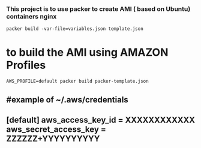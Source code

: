 
### This project is to use packer to create AMI ( based on Ubuntu) containers nginx

```packer build -var-file=variables.json template.json```


# to build the AMI using AMAZON Profiles 

```AWS_PROFILE=default packer build packer-template.json```

#example of ~/.aws/credentials 
------------------------------
[default]
aws_access_key_id = XXXXXXXXXXXX
aws_secret_access_key = ZZZZZZ+YYYYYYYYYY
------------------------------
